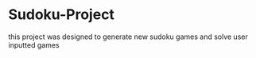 # Sudoku-Project
this project was designed to generate new sudoku games and solve user inputted games
